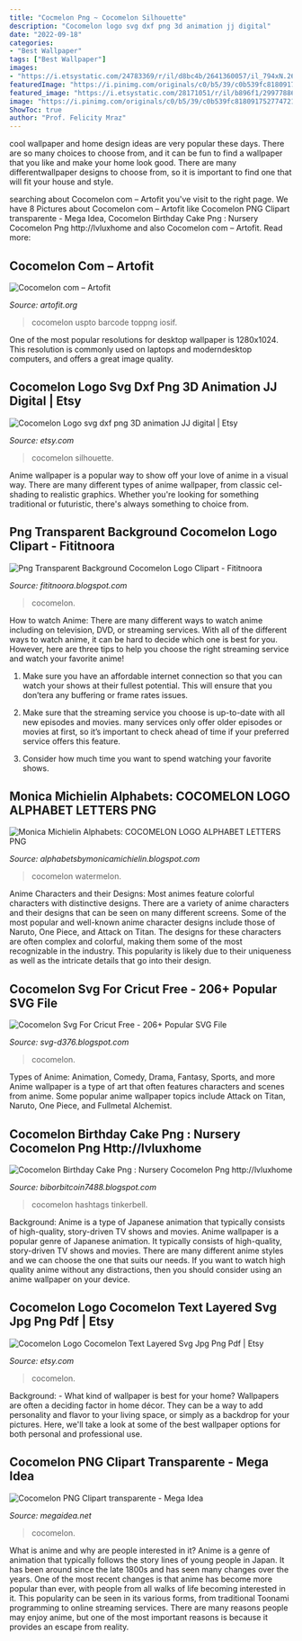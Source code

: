 ```yaml
---
title: "Cocmelon Png ~ Cocomelon Silhouette"
description: "Cocomelon logo svg dxf png 3d animation jj digital"
date: "2022-09-18"
categories:
- "Best Wallpaper"
tags: ["Best Wallpaper"]
images:
- "https://i.etsystatic.com/24783369/r/il/d8bc4b/2641360057/il_794xN.2641360057_ibyd.jpg"
featuredImage: "https://i.pinimg.com/originals/c0/b5/39/c0b539fc818091752774721678d645ca.png"
featured_image: "https://i.etsystatic.com/28171051/r/il/b896f1/2997788643/il_fullxfull.2997788643_ad9h.jpg"
image: "https://i.pinimg.com/originals/c0/b5/39/c0b539fc818091752774721678d645ca.png"
ShowToc: true
author: "Prof. Felicity Mraz"
---
```



cool wallpaper and home design ideas are very popular these days. There are so many choices to choose from, and it can be fun to find a wallpaper that you like and make your home look good. There are many differentwallpaper designs to choose from, so it is important to find one that will fit your house and style.

	

		
searching about Cocomelon com – Artofit you've visit to the right page. We have 8 Pictures about Cocomelon com – Artofit like Cocomelon PNG Clipart transparente - Mega Idea, Cocomelon Birthday Cake Png : Nursery Cocomelon Png http://lvluxhome and also Cocomelon com – Artofit. Read more:
		
    
## Cocomelon Com – Artofit

<img loading=lazy src="https://i.pinimg.com/originals/f6/4d/7b/f64d7bd5b9f71d643e45e160c961ab1d.png" onerror="this.onerror=null;this.src='https://tse1.mm.bing.net/th?id=OIP.OI2llW9-8ofTBFW2JQUWxgHaHk&amp;pid=15.1';" alt="Cocomelon com – Artofit">

_Source: artofit.org_

>cocomelon uspto barcode toppng iosif. 

	

One of the most popular resolutions for desktop wallpaper is 1280x1024. This resolution is commonly used on laptops and moderndesktop computers, and offers a great image quality.

    
## Cocomelon Logo Svg Dxf Png 3D Animation JJ Digital | Etsy

<img loading=lazy src="https://i.etsystatic.com/28171051/r/il/b896f1/2997788643/il_fullxfull.2997788643_ad9h.jpg" onerror="this.onerror=null;this.src='https://tse3.mm.bing.net/th?id=OIP.XwpmSsWvwOmio2uJP8AgoQHaF4&amp;pid=15.1';" alt="Cocomelon Logo svg dxf png 3D animation JJ digital | Etsy">

_Source: etsy.com_

>cocomelon silhouette. 

	

Anime wallpaper is a popular way to show off your love of anime in a visual way. There are many different types of anime wallpaper, from classic cel-shading to realistic graphics. Whether you're looking for something traditional or futuristic, there's always something to choice from.

    
## Png Transparent Background Cocomelon Logo Clipart - Fititnoora

<img loading=lazy src="https://www.beebibelle.com.au/assets/thumbL/18551_3ftx5ft.png?20210412162224" onerror="this.onerror=null;this.src='https://tse2.mm.bing.net/th?id=OIP.UgzY_mwWv8KPcBMEgel_vgHaHa&amp;pid=15.1';" alt="Png Transparent Background Cocomelon Logo Clipart - Fititnoora">

_Source: fititnoora.blogspot.com_

>cocomelon. 

	

How to watch Anime: There are many different ways to watch anime including on television, DVD, or streaming services.
With all of the different ways to watch anime, it can be hard to decide which one is best for you. However, here are three tips to help you choose the right streaming service and watch your favorite anime!
1. Make sure you have an affordable internet connection so that you can watch your shows at their fullest potential. This will ensure that you don’tera any buffering or frame rates issues.

2. Make sure that the streaming service you choose is up-to-date with all new episodes and movies. many services only offer older episodes or movies at first, so it’s important to check ahead of time if your preferred service offers this feature.

3. Consider how much time you want to spend watching your favorite shows.

    
## Monica Michielin Alphabets: COCOMELON LOGO ALPHABET LETTERS PNG

<img loading=lazy src="https://1.bp.blogspot.com/-28m_wou3NsY/YBx9DXMsY7I/AAAAAAADFtI/u-wheBLtxSAadfmeIgDJxXBh_DkPHVMVwCLcBGAsYHQ/s900/number--logo-cocomelon-alphabet-1.png" onerror="this.onerror=null;this.src='https://tse3.mm.bing.net/th?id=OIP.veYdR7FPGXQtw2z0wSsdzgHaHa&amp;pid=15.1';" alt="Monica Michielin Alphabets: COCOMELON LOGO ALPHABET LETTERS PNG">

_Source: alphabetsbymonicamichielin.blogspot.com_

>cocomelon watermelon. 

	

Anime Characters and their Designs: Most animes feature colorful characters with distinctive designs.
There are a variety of anime characters and their designs that can be seen on many different screens. Some of the most popular and well-known anime character designs include those of Naruto, One Piece, and Attack on Titan. The designs for these characters are often complex and colorful, making them some of the most recognizable in the industry. This popularity is likely due to their uniqueness as well as the intricate details that go into their design.

    
## Cocomelon Svg For Cricut Free - 206+ Popular SVG File

<img loading=lazy src="https://i.etsystatic.com/24783369/r/il/d8bc4b/2641360057/il_794xN.2641360057_ibyd.jpg" onerror="this.onerror=null;this.src='https://tse3.mm.bing.net/th?id=OIP.dn2-OUnSUpuVtkUTu93F2QHaDr&amp;pid=15.1';" alt="Cocomelon Svg For Cricut Free - 206+ Popular SVG File">

_Source: svg-d376.blogspot.com_

>cocomelon. 

	

Types of Anime: Animation, Comedy, Drama, Fantasy, Sports, and more
Anime wallpaper is a type of art that often features characters and scenes from anime. Some popular anime wallpaper topics include Attack on Titan, Naruto, One Piece, and Fullmetal Alchemist.

    
## Cocomelon Birthday Cake Png : Nursery Cocomelon Png Http://lvluxhome

<img loading=lazy src="https://i.pinimg.com/originals/c0/b5/39/c0b539fc818091752774721678d645ca.png" onerror="this.onerror=null;this.src='https://tse1.mm.bing.net/th?id=OIP.3b_XiDnx011UcLJ-6GQsTgHaKo&amp;pid=15.1';" alt="Cocomelon Birthday Cake Png : Nursery Cocomelon Png http://lvluxhome">

_Source: biborbitcoin7488.blogspot.com_

>cocomelon hashtags tinkerbell. 

	

Background: Anime is a type of Japanese animation that typically consists of high-quality, story-driven TV shows and movies.
Anime wallpaper is a popular genre of Japanese animation. It typically consists of high-quality, story-driven TV shows and movies. There are many different anime styles and we can choose the one that suits our needs. If you want to watch high quality anime without any distractions, then you should consider using an anime wallpaper on your device.

    
## Cocomelon Logo Cocomelon Text Layered Svg Jpg Png Pdf | Etsy

<img loading=lazy src="https://i.etsystatic.com/25327735/r/il/7d2f4f/2622318213/il_794xN.2622318213_fta1.jpg" onerror="this.onerror=null;this.src='https://tse2.mm.bing.net/th?id=OIP.xDaqJ5NpwHDzhoXGfpHniQHaGI&amp;pid=15.1';" alt="Cocomelon Logo Cocomelon Text Layered Svg Jpg Png Pdf | Etsy">

_Source: etsy.com_

>cocomelon. 

	

Background: - What kind of wallpaper is best for your home?
Wallpapers are often a deciding factor in home décor. They can be a way to add personality and flavor to your living space, or simply as a backdrop for your pictures. Here, we'll take a look at some of the best wallpaper options for both personal and professional use.

    
## Cocomelon PNG Clipart Transparente - Mega Idea

<img loading=lazy src="https://www.megaidea.net/wp-content/uploads/2021/01/cocomelon-05.png" onerror="this.onerror=null;this.src='https://tse3.mm.bing.net/th?id=OIP.oS1Q9oMJiS6wXuT9PEjZnwHaI3&amp;pid=15.1';" alt="Cocomelon PNG Clipart transparente - Mega Idea">

_Source: megaidea.net_

>cocomelon. 

	

What is anime and why are people interested in it?
Anime is a genre of animation that typically follows the story lines of young people in Japan. It has been around since the late 1800s and has seen many changes over the years. One of the most recent changes is that anime has become more popular than ever, with people from all walks of life becoming interested in it. This popularity can be seen in its various forms, from traditional Toonami programming to online streaming services. There are many reasons people may enjoy anime, but one of the most important reasons is because it provides an escape from reality.

